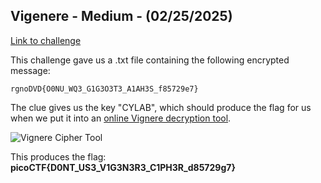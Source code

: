 ## Vigenere - Medium - (02/25/2025)
[Link to challenge](https://play.picoctf.org/practice/challenge/316?category=2&difficulty=2&page=1)

This challenge gave us a .txt file containing the following encrypted message:
```
rgnoDVD{O0NU_WQ3_G1G3O3T3_A1AH3S_f85729e7}
```
The clue gives us the key "CYLAB", which should produce the flag for us when we put it into an [online Vignere decryption tool](https://www.dcode.fr/vigenere-cipher).

![Vignere Cipher Tool](https://i.imgur.com/Uumbu6b.png)

This produces the flag: **picoCTF{D0NT_US3_V1G3N3R3_C1PH3R_d85729g7}**
